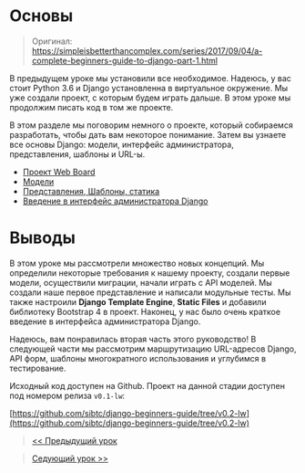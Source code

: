 # Основы

> Оригинал: https://simpleisbetterthancomplex.com/series/2017/09/04/a-complete-beginners-guide-to-django-part-1.html

В предыдущем уроке мы установили все необходимое. Надеюсь, у вас стоит Python 3.6 и Django установленна в виртуальное окружение. Мы уже создали проект, с которым будем играть дальше. В этом уроке мы продолжим писать код в том же проекте.

В этом разделе мы поговорим немного о проекте, который собираемся разработать, чтобы дать вам некоторое понимание. Затем вы узнаете все основы Django: модели, интерфейс администратора, представления, шаблоны и URL-ы.

* [Проект Web Board](/part-2/web-boards-project.md)
* [Модели](/part-2/models.md)
* [Представления, Шаблоны, статика](/part-2/views-templates-static-files.md)
* [Введение в интерфейс администратора Django](/part-2/django-admin.md)

# Выводы

В этом уроке мы рассмотрели множество новых концепций. Мы определили некоторые требования к нашему проекту, создали первые модели, осуществили миграции, начали играть с API моделей. Мы создали наше первое представление и написали модульные тесты. Мы также настроили **Django Template Engine**, **Static Files** и добавили библиотеку Bootstrap 4 в проект. Наконец, у нас было очень краткое введение в интерфейса администратора Django.

Надеюсь, вам понравилась вторая часть этого руководство! В следующей части мы рассмотрим маршрутизацию URL-адресов Django, API форм, шаблоны многократного использования и углубимся в тестирование.

Исходный код доступен на Github. Проект на данной стадии доступен под номером релиза `v0.1-lw`:

[https://github.com/sibtc/django-beginners-guide/tree/v0.2-lw](https://github.com/sibtc/django-beginners-guide/tree/v0.2-lw)

> [<< Предыдущий урок](/part-1/getting-started.md)

> [Седующий урок >>](/part-3/advanced-concepts.md)